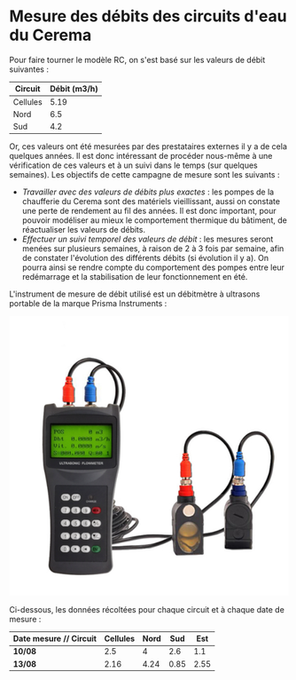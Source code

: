 # Mesure des débits des circuits d'eau du Cerema 

Pour faire tourner le modèle RC, on s'est basé sur les valeurs de débit suivantes : 

Circuit | Débit (m3/h)  
--|--
Cellules | 5.19
Nord | 6.5
Sud | 4.2 

Or, ces valeurs ont été mesurées par des prestataires externes il y a de cela quelques années. Il est donc intéressant de procéder nous-même à une vérification de ces valeurs 
et à un suivi dans le temps (sur quelques semaines). Les objectifs de cette campagne de mesure sont les suivants :

* *Travailler avec des valeurs de débits plus exactes* : les pompes de la chaufferie du Cerema sont des matériels vieillissant, aussi on constate une perte de rendement au fil 
des années. Il est donc important, pour pouvoir modéliser au mieux le comportement thermique du bâtiment, de réactualiser les valeurs de débits. 
* *Effectuer un suivi temporel des valeurs de débit* : les mesures seront menées sur plusieurs semaines, à raison de 2 à 3 fois par semaine, afin de constater l'évolution des
différents débits (si évolution il y a). On pourra ainsi se rendre compte du comportement des pompes entre leur redémarrage et la stabilisation de leur fonctionnement en été. 

L'instrument de mesure de débit utilisé est un débitmètre à ultrasons portable de la marque Prisma Instruments : 

![débitmètre Prisma](prisma.jpg)

Ci-dessous, les données récoltées pour chaque circuit et à chaque date de mesure :

Date mesure // Circuit | Cellules | Nord | Sud | Est
 --|--|--|--|--
 **10/08** | 2.5 | 4 | 2.6 | 1.1
 **13/08** | 2.16 | 4.24 | 0.85 | 2.55 


